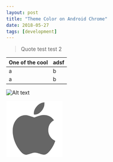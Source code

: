 ```yaml
---
layout: post
title: "Theme Color on Android Chrome"
date: 2018-05-27
tags: [development]
---
```


> Quote test
> test 2

| One of the cool | adsf |
| --- | --- |
| a | b |
| a | b |

![Alt text](https://developers.google.com/web/updates/images/2014/11/theme-color-ss.png)

![Alt text](/images/download.png)
